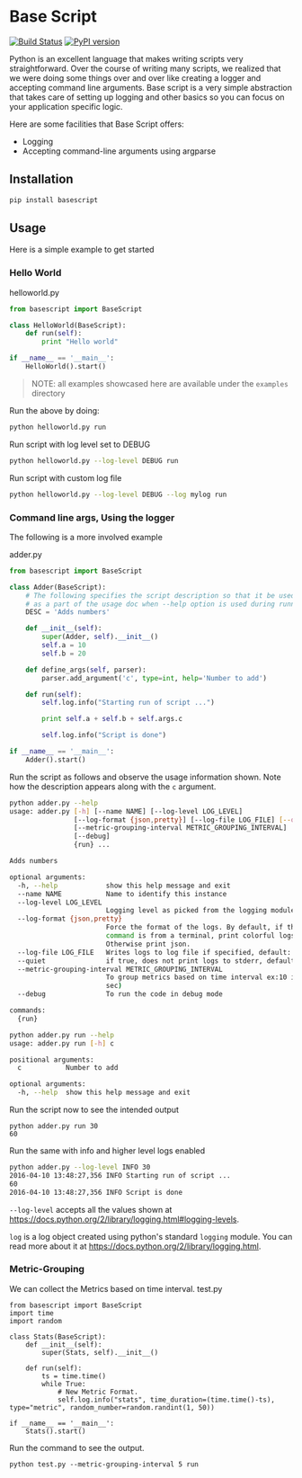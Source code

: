 Base Script
===========

[![Build Status](https://travis-ci.org/deep-compute/basescript.svg?branch=master)](https://travis-ci.org/deep-compute/basescript)
[![PyPI version](https://badge.fury.io/py/basescript.svg)](https://badge.fury.io/py/basescript)


Python is an excellent language that makes writing scripts very straightforward. Over the course of writing many scripts, we realized that we were doing some things over and over like creating a logger and accepting command line arguments. Base script is a very simple abstraction that takes care of setting up logging and other basics so you can focus on your application specific logic.

Here are some facilities that Base Script offers:
- Logging
- Accepting command-line arguments using argparse

## Installation

``` bash
pip install basescript
```

## Usage

Here is a simple example to get started

### Hello World

helloworld.py
```python
from basescript import BaseScript

class HelloWorld(BaseScript):
    def run(self):
        print "Hello world"

if __name__ == '__main__':
    HelloWorld().start()
```

> NOTE: all examples showcased here are available under the `examples` directory

Run the above by doing:

```bash
python helloworld.py run
```

Run script with log level set to DEBUG

```bash
python helloworld.py --log-level DEBUG run
```

Run script with custom log file

```bash
python helloworld.py --log-level DEBUG --log mylog run
```

### Command line args, Using the logger
The following is a more involved example

adder.py
```python
from basescript import BaseScript

class Adder(BaseScript):
    # The following specifies the script description so that it be used
    # as a part of the usage doc when --help option is used during running.
    DESC = 'Adds numbers'

    def __init__(self):
        super(Adder, self).__init__()
        self.a = 10
        self.b = 20

    def define_args(self, parser):
        parser.add_argument('c', type=int, help='Number to add')

    def run(self):
        self.log.info("Starting run of script ...")

        print self.a + self.b + self.args.c

        self.log.info("Script is done")

if __name__ == '__main__':
    Adder().start()
```

Run the script as follows and observe the usage information shown. Note how the
description appears along with the `c` argument.
```bash
python adder.py --help
usage: adder.py [-h] [--name NAME] [--log-level LOG_LEVEL]
                [--log-format {json,pretty}] [--log-file LOG_FILE] [--quiet]
                [--metric-grouping-interval METRIC_GROUPING_INTERVAL]
                [--debug]
                {run} ...

Adds numbers

optional arguments:
  -h, --help            show this help message and exit
  --name NAME           Name to identify this instance
  --log-level LOG_LEVEL
                        Logging level as picked from the logging module
  --log-format {json,pretty}
                        Force the format of the logs. By default, if the
                        command is from a terminal, print colorful logs.
                        Otherwise print json.
  --log-file LOG_FILE   Writes logs to log file if specified, default: None
  --quiet               if true, does not print logs to stderr, default: False
  --metric-grouping-interval METRIC_GROUPING_INTERVAL
                        To group metrics based on time interval ex:10 i.e;(10
                        sec)
  --debug               To run the code in debug mode

commands:
  {run}
```
```bash
python adder.py run --help
usage: adder.py run [-h] c

positional arguments:
  c           Number to add

optional arguments:
  -h, --help  show this help message and exit
```

Run the script now to see the intended output
```shell
python adder.py run 30
60
```

Run the same with info and higher level logs enabled
```bash
python adder.py --log-level INFO 30
2016-04-10 13:48:27,356 INFO Starting run of script ...
60
2016-04-10 13:48:27,356 INFO Script is done
```

`--log-level` accepts all the values shown at
https://docs.python.org/2/library/logging.html#logging-levels.

`log` is a log object created using python's standard `logging` module. You can
read more about it at https://docs.python.org/2/library/logging.html.

### Metric-Grouping
We can collect the Metrics based on time interval.
test.py
```
from basescript import BaseScript
import time
import random

class Stats(BaseScript):
    def __init__(self):
        super(Stats, self).__init__()

    def run(self):
        ts = time.time()
        while True:
            # New Metric Format.
            self.log.info("stats", time_duration=(time.time()-ts), type="metric", random_number=random.randint(1, 50))

if __name__ == '__main__':
    Stats().start()
```

Run the command to see the output.
```
python test.py --metric-grouping-interval 5 run
```
